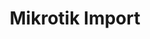 ---
title: Mikrotik Import
navigation.redirect: /mikrotik-import
description: Import existing Packages and User to PHPNuxBill.
---